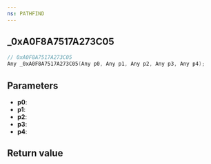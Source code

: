 ```yaml
---
ns: PATHFIND
---
```

## _0xA0F8A7517A273C05

```c
// 0xA0F8A7517A273C05
Any _0xA0F8A7517A273C05(Any p0, Any p1, Any p2, Any p3, Any p4);
```


## Parameters
* **p0**: 
* **p1**: 
* **p2**: 
* **p3**: 
* **p4**: 

## Return value
